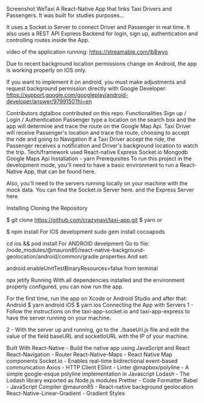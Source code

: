 Screenshot
WeTaxi
A React-Native App that links Taxi Drivers and Passengers. It was built for studies purposes...

It uses a Socket.io Server to connect Driver and Passenger in real time. It also uses a REST API Express Backend for login, sign up, authentication and controlling routes inside the App.

video of the application running: https://streamable.com/jb8wyo

Due to recent background location permissions change on Android, the app is working properly on IOS only.

If you want to implement it on android, you must make adjustments and request background permission directly with Google Developer: https://support.google.com/googleplay/android-developer/answer/9799150?hl=en

Contributors
dgtalbox contributed on this repo.
Functionalities
Sign up / Login / Authentication
Passenger type a location on the search box and the app will determine and trace the route on the Google Map Api.
Taxi Driver will receive Passenger's location and trace the route, choosing to accept the ride and going to Navigation
If a Taxi Driver accept the ride, the Passenger receives a notification and Driver's background location to watch the trip.
Tech/framework used
React-native
Express
Socket.io
Mongodb
Google Maps Api
Installation - yarn
Prerequisites
To run this project in the development mode, you'll need to have a basic environment to run a React-Native App, that can be found here.

Also, you'll need to the servers running locally on your machine with the mock data. You can find the Socket.io Server here. and the Express Server here

Installing
Cloning the Repository

$ git clone https://github.com/crazynavi/taxi-app.git
$ yarn
or

$ npm install
For IOS development
sudo gem install cocoapods

cd ios && pod install
For ANDROID develpment
Go to file: /node_modules/@mauron85/react-native-background-geolocation/android/common/gradle.properties And set:

android.enableUnitTestBinaryResources=false
from terminal

npx jetify
Running
With all dependencies installed and the environment properly configured, you can now run the app.

For the first time, run the app on Xcode or Android Studio and after that:
Android
$ yarn android
iOS
$ yarn ios
Connecting the App with Servers
1 - Follow the instructions on the taxi-app-socket.io and taxi-app-express to have the server running on your machine.

2 - With the server up and running, go to the ./baseUrl.js file and edit the value of the field baseURL and socketIoURL with the IP of your machine.

Built With
React-Native - Build the native app using JavaScript and React
React-Navigation - Router
React-Native-Maps - React Native Map components
Socket.io - Enables real-time bidirectional event-based communication
Axios - HTTP Client
ESlint - Linter
@mapbox/polyline - A simple google-esque polyline implementation in Javascript
Lodash - The Lodash library exported as Node.js modules
Prettier - Code Formatter
Babel - JavaScript Compiler
@mauron85 - React-native background geolocation
React-Native-Linear-Gradient - Gradient Styles
